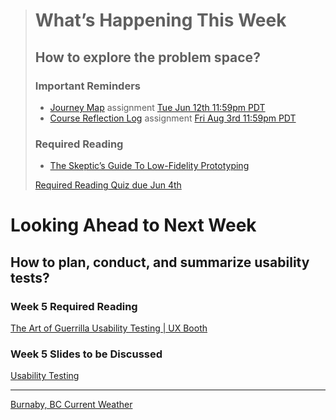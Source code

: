 > # What’s Happening This Week
> ## How to explore the problem space?
> ### Important Reminders
> * [Journey Map](#) assignment <span class='badge'> [Tue Jun 12th 11:59pm PDT](https://www.timeanddate.com/worldclock/fixedtime.html?msg=CMPT-363+Individual+Journey+Map+Assignment+Due+Date&iso=20180612T2359)</span>
> * [Course Reflection Log](#) assignment <span class='badge'> [Fri Aug 3rd 11:59pm PDT](https://www.timeanddate.com/worldclock/fixedtime.html?msg=CMPT-363+Individual+Course+Reflection+Log+Due+Date&iso=20180803T2359)</span>
>
> ### Required Reading
> * [The Skeptic’s Guide To Low-Fidelity Prototyping](https://www.smashingmagazine.com/2014/10/the-skeptics-guide-to-low-fidelity-prototyping/)
>
> [Required Reading Quiz due Jun 4th](https://canvas.sfu.ca/courses/44038/quizzes/166553 ':class=button')

# Looking Ahead to Next Week
## How to plan, conduct, and summarize usability tests?
### Week 5 Required Reading
<a class="embedly-card" data-card-controls="0" data-card-align="left" href="http://www.uxbooth.com/articles/the-art-of-guerrilla-usability-testing/">The Art of Guerrilla Usability Testing | UX Booth</a>
<script async src="//cdn.embedly.com/widgets/platform.js" charset="UTF-8"></script>

### Week 5 Slides to be Discussed
[Usability Testing](https://www.google.ca/slides/about/)

---

<a class="weatherwidget-io" href="https://forecast7.com/en/49d25n122d98/burnaby/" data-label_1="Burnaby, BC" data-label_2="Current Weather" data-font="Open Sans" data-icons="Climacons" data-mode="Current" data-days="3" data-theme="weather_one" >Burnaby, BC Current Weather</a>
